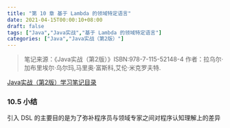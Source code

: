 ```yaml
---
title: "第 10 章 基于 Lambda 的领域特定语言"
date: 2021-04-15T00:00:10+08:00
draft: false
tags: ["Java","Java实战","基于 Lambda 的领域特定语言"]
categories: ["Java","Java实战（第2版）"]
---
```


> 笔记来源：《Java实战（第2版）》ISBN:978-7-115-52148-4 作者：拉乌尔·加布里埃尔·乌尔玛,马里奥·富斯科,艾伦·米克罗夫特. 

[Java实战（第2版）学习笔记目录](../dir)

### 10.5 小结
引入 DSL 的主要目的是为了弥补程序员与领域专家之间对程序认知理解上的差异